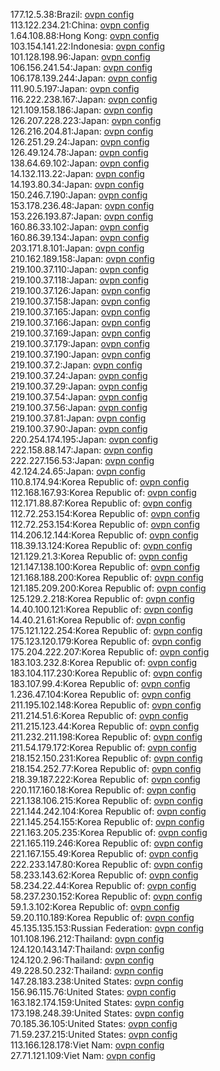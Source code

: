 177.12.5.38:Brazil: [ovpn config](vpn/177_12_5_38.ovpn)  
113.122.234.21:China: [ovpn config](vpn/113_122_234_21.ovpn)  
1.64.108.88:Hong Kong: [ovpn config](vpn/1_64_108_88.ovpn)  
103.154.141.22:Indonesia: [ovpn config](vpn/103_154_141_22.ovpn)  
101.128.198.96:Japan: [ovpn config](vpn/101_128_198_96.ovpn)  
106.156.241.54:Japan: [ovpn config](vpn/106_156_241_54.ovpn)  
106.178.139.244:Japan: [ovpn config](vpn/106_178_139_244.ovpn)  
111.90.5.197:Japan: [ovpn config](vpn/111_90_5_197.ovpn)  
116.222.238.167:Japan: [ovpn config](vpn/116_222_238_167.ovpn)  
121.109.158.186:Japan: [ovpn config](vpn/121_109_158_186.ovpn)  
126.207.228.223:Japan: [ovpn config](vpn/126_207_228_223.ovpn)  
126.216.204.81:Japan: [ovpn config](vpn/126_216_204_81.ovpn)  
126.251.29.24:Japan: [ovpn config](vpn/126_251_29_24.ovpn)  
126.49.124.78:Japan: [ovpn config](vpn/126_49_124_78.ovpn)  
138.64.69.102:Japan: [ovpn config](vpn/138_64_69_102.ovpn)  
14.132.113.22:Japan: [ovpn config](vpn/14_132_113_22.ovpn)  
14.193.80.34:Japan: [ovpn config](vpn/14_193_80_34.ovpn)  
150.246.7.190:Japan: [ovpn config](vpn/150_246_7_190.ovpn)  
153.178.236.48:Japan: [ovpn config](vpn/153_178_236_48.ovpn)  
153.226.193.87:Japan: [ovpn config](vpn/153_226_193_87.ovpn)  
160.86.33.102:Japan: [ovpn config](vpn/160_86_33_102.ovpn)  
160.86.39.134:Japan: [ovpn config](vpn/160_86_39_134.ovpn)  
203.171.8.101:Japan: [ovpn config](vpn/203_171_8_101.ovpn)  
210.162.189.158:Japan: [ovpn config](vpn/210_162_189_158.ovpn)  
219.100.37.110:Japan: [ovpn config](vpn/219_100_37_110.ovpn)  
219.100.37.118:Japan: [ovpn config](vpn/219_100_37_118.ovpn)  
219.100.37.126:Japan: [ovpn config](vpn/219_100_37_126.ovpn)  
219.100.37.158:Japan: [ovpn config](vpn/219_100_37_158.ovpn)  
219.100.37.165:Japan: [ovpn config](vpn/219_100_37_165.ovpn)  
219.100.37.166:Japan: [ovpn config](vpn/219_100_37_166.ovpn)  
219.100.37.169:Japan: [ovpn config](vpn/219_100_37_169.ovpn)  
219.100.37.179:Japan: [ovpn config](vpn/219_100_37_179.ovpn)  
219.100.37.190:Japan: [ovpn config](vpn/219_100_37_190.ovpn)  
219.100.37.2:Japan: [ovpn config](vpn/219_100_37_2.ovpn)  
219.100.37.24:Japan: [ovpn config](vpn/219_100_37_24.ovpn)  
219.100.37.29:Japan: [ovpn config](vpn/219_100_37_29.ovpn)  
219.100.37.54:Japan: [ovpn config](vpn/219_100_37_54.ovpn)  
219.100.37.56:Japan: [ovpn config](vpn/219_100_37_56.ovpn)  
219.100.37.81:Japan: [ovpn config](vpn/219_100_37_81.ovpn)  
219.100.37.90:Japan: [ovpn config](vpn/219_100_37_90.ovpn)  
220.254.174.195:Japan: [ovpn config](vpn/220_254_174_195.ovpn)  
222.158.88.147:Japan: [ovpn config](vpn/222_158_88_147.ovpn)  
222.227.156.53:Japan: [ovpn config](vpn/222_227_156_53.ovpn)  
42.124.24.65:Japan: [ovpn config](vpn/42_124_24_65.ovpn)  
110.8.174.94:Korea Republic of: [ovpn config](vpn/110_8_174_94.ovpn)  
112.168.167.93:Korea Republic of: [ovpn config](vpn/112_168_167_93.ovpn)  
112.171.88.87:Korea Republic of: [ovpn config](vpn/112_171_88_87.ovpn)  
112.72.253.154:Korea Republic of: [ovpn config](vpn/112_72_253_154.ovpn)  
112.72.253.154:Korea Republic of: [ovpn config](vpn/112_72_253_154.ovpn)  
114.206.12.144:Korea Republic of: [ovpn config](vpn/114_206_12_144.ovpn)  
118.39.13.124:Korea Republic of: [ovpn config](vpn/118_39_13_124.ovpn)  
121.129.21.3:Korea Republic of: [ovpn config](vpn/121_129_21_3.ovpn)  
121.147.138.100:Korea Republic of: [ovpn config](vpn/121_147_138_100.ovpn)  
121.168.188.200:Korea Republic of: [ovpn config](vpn/121_168_188_200.ovpn)  
121.185.209.200:Korea Republic of: [ovpn config](vpn/121_185_209_200.ovpn)  
125.129.2.218:Korea Republic of: [ovpn config](vpn/125_129_2_218.ovpn)  
14.40.100.121:Korea Republic of: [ovpn config](vpn/14_40_100_121.ovpn)  
14.40.21.61:Korea Republic of: [ovpn config](vpn/14_40_21_61.ovpn)  
175.121.122.254:Korea Republic of: [ovpn config](vpn/175_121_122_254.ovpn)  
175.123.120.179:Korea Republic of: [ovpn config](vpn/175_123_120_179.ovpn)  
175.204.222.207:Korea Republic of: [ovpn config](vpn/175_204_222_207.ovpn)  
183.103.232.8:Korea Republic of: [ovpn config](vpn/183_103_232_8.ovpn)  
183.104.117.230:Korea Republic of: [ovpn config](vpn/183_104_117_230.ovpn)  
183.107.99.4:Korea Republic of: [ovpn config](vpn/183_107_99_4.ovpn)  
1.236.47.104:Korea Republic of: [ovpn config](vpn/1_236_47_104.ovpn)  
211.195.102.148:Korea Republic of: [ovpn config](vpn/211_195_102_148.ovpn)  
211.214.51.6:Korea Republic of: [ovpn config](vpn/211_214_51_6.ovpn)  
211.215.123.44:Korea Republic of: [ovpn config](vpn/211_215_123_44.ovpn)  
211.232.211.198:Korea Republic of: [ovpn config](vpn/211_232_211_198.ovpn)  
211.54.179.172:Korea Republic of: [ovpn config](vpn/211_54_179_172.ovpn)  
218.152.150.231:Korea Republic of: [ovpn config](vpn/218_152_150_231.ovpn)  
218.154.252.77:Korea Republic of: [ovpn config](vpn/218_154_252_77.ovpn)  
218.39.187.222:Korea Republic of: [ovpn config](vpn/218_39_187_222.ovpn)  
220.117.160.18:Korea Republic of: [ovpn config](vpn/220_117_160_18.ovpn)  
221.138.106.215:Korea Republic of: [ovpn config](vpn/221_138_106_215.ovpn)  
221.144.242.104:Korea Republic of: [ovpn config](vpn/221_144_242_104.ovpn)  
221.145.254.155:Korea Republic of: [ovpn config](vpn/221_145_254_155.ovpn)  
221.163.205.235:Korea Republic of: [ovpn config](vpn/221_163_205_235.ovpn)  
221.165.119.246:Korea Republic of: [ovpn config](vpn/221_165_119_246.ovpn)  
221.167.155.49:Korea Republic of: [ovpn config](vpn/221_167_155_49.ovpn)  
222.233.147.80:Korea Republic of: [ovpn config](vpn/222_233_147_80.ovpn)  
58.233.143.62:Korea Republic of: [ovpn config](vpn/58_233_143_62.ovpn)  
58.234.22.44:Korea Republic of: [ovpn config](vpn/58_234_22_44.ovpn)  
58.237.230.152:Korea Republic of: [ovpn config](vpn/58_237_230_152.ovpn)  
59.1.3.102:Korea Republic of: [ovpn config](vpn/59_1_3_102.ovpn)  
59.20.110.189:Korea Republic of: [ovpn config](vpn/59_20_110_189.ovpn)  
45.135.135.153:Russian Federation: [ovpn config](vpn/45_135_135_153.ovpn)  
101.108.196.212:Thailand: [ovpn config](vpn/101_108_196_212.ovpn)  
124.120.143.147:Thailand: [ovpn config](vpn/124_120_143_147.ovpn)  
124.120.2.96:Thailand: [ovpn config](vpn/124_120_2_96.ovpn)  
49.228.50.232:Thailand: [ovpn config](vpn/49_228_50_232.ovpn)  
147.28.183.238:United States: [ovpn config](vpn/147_28_183_238.ovpn)  
156.96.115.76:United States: [ovpn config](vpn/156_96_115_76.ovpn)  
163.182.174.159:United States: [ovpn config](vpn/163_182_174_159.ovpn)  
173.198.248.39:United States: [ovpn config](vpn/173_198_248_39.ovpn)  
70.185.36.105:United States: [ovpn config](vpn/70_185_36_105.ovpn)  
71.59.237.215:United States: [ovpn config](vpn/71_59_237_215.ovpn)  
113.166.128.178:Viet Nam: [ovpn config](vpn/113_166_128_178.ovpn)  
27.71.121.109:Viet Nam: [ovpn config](vpn/27_71_121_109.ovpn)  
